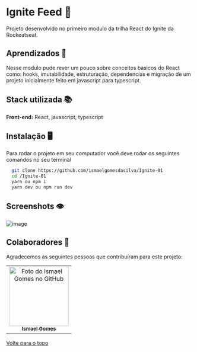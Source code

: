
# Ignite Feed 🚀

Projeto desenvolvido no primeiro modulo da trilha React do Ignite da Rockeatseat. 


## Aprendizados 📝

Nesse modulo pude rever um pouco sobre conceitos basicos do React como: hooks, imutabilidade, estruturação, dependencias e migração de um projeto inicialmente feito em javascript para typescript.
## Stack utilizada 📚

**Front-end:** React, javascript, typescript 






## Instalação 🖥️

Para rodar o projeto em seu computador você deve rodar os seguintes comandos no seu terminal

```bash
  git clone https://github.com/ismaelgomesdasilva/Ignite-01
  cd /Ignite-01
  yarn ou npm i 
  yarn dev ou npm run dev
```
    
## Screenshots 👁️

![image](https://user-images.githubusercontent.com/116737825/225443172-e09b3481-0109-4eed-8a17-a80c92dcb5a3.png)

## Colaboradores 🤝

Agradecemos às seguintes pessoas que contribuíram para este projeto:

<table>
  <tr>
    <td align="center">
      <a href="#">
        <img src="https://github.com/ismaelgomesdasilva.png" width="160px;" alt="Foto do Ismael Gomes no GitHub"/><br>
        <sub>
          <b>Ismael Gomes</b>
        </sub>
      </a>
    </td>
  </tr>
</table>


<a href="#top">Volte para o topo</a>
